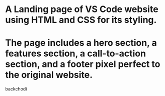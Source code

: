 # A Landing page of VS Code website using HTML and CSS for its styling.
#  The page includes a hero section, a features section, a call-to-action section, and a footer pixel perfect to the original website.
backchodi 